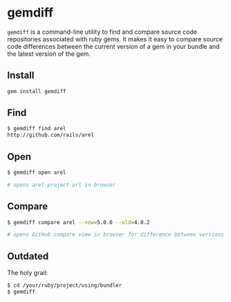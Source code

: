 # gemdiff

`gemdiff` is a command-line utility to find and compare source code repositories
associated with ruby gems. It makes it easy to compare source code differences
between the current version of a gem in your bundle and the latest version of the gem.

## Install

```sh
gem install gemdiff
```

## Find

```sh
$ gemdiff find arel
http://github.com/rails/arel

```

## Open
```sh
$ gemdiff open arel

# opens arel project url in browser

```

## Compare
```sh
$ gemdiff compare arel --new=5.0.0 --old=4.0.2

# opens GitHub compare view in browser for difference between versions 4.0.2 and 5.0.0

```

## Outdated

The holy grail:

```sh
$ cd /your/ruby/project/using/bundler
$ gemdiff

```
